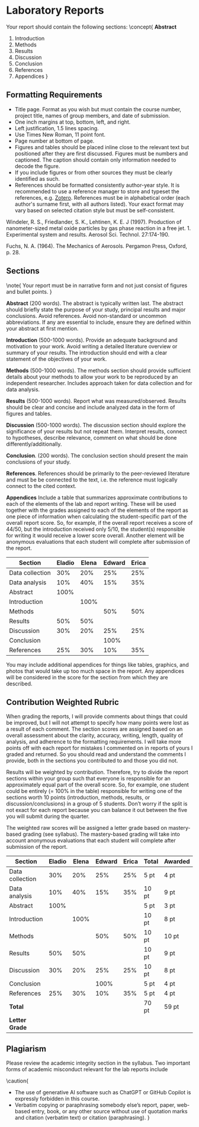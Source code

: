 # Laboratory Reports

Your report should contain the following sections:
\concept{
**Abstract** 
1. Introduction 
2. Methods 
3. Results 
4. Discussion 
5. Conclusion 
6. References
7. Appendices
}

## Formatting Requirements
- Title page. Format as you wish but must contain the course number, project title, names of group members, and date of submission.
- One inch margins at top, bottom, left, and right.
- Left justification, 1.5 lines spacing.
- Use Times New Roman, 11 point font.
- Page number at bottom of page.
- Figures and tables should be placed inline close to the relevant text but positioned after they are first discussed. Figures must be numbers and captioned. The caption should contain only information needed to decode the figure. 
- If you include figures or from other sources they must be clearly identified as such.
- References should be formatted consistently author-year style. It is recommended to use a reference manager to store and typeset the references, e.g. [Zotero](https://www.zotero.org/). References must be in alphabetical order (each author's surname first, with all authors listed). Your exact format may vary based on selected citation style but must be self-consistent.

Windeler, R. S., Friedlander, S. K., Lehtinen, K. E. J (1997). Production of nanometer-sized metal oxide particles by gas phase reaction in a free jet. 1. Experimental system and results. Aerosol Sci. Technol. 27:174-190.

Fuchs, N. A. (1964). The Mechanics of Aerosols. Pergamon Press, Oxford, p. 28.

## Sections

\note{
Your report must be in narrative form and not just consist of figures and bullet points.
}

**Abstract** (200 words). The abstract is typically written last. The abstract should briefly state the purpose of your study, principal results and major conclusions. Avoid references. Avoid non-standard or uncommon abbreviations. If any are essential to include, ensure they are defined within your abstract at first mention.

**Introduction** (500-1000 words). 
Provide an adequate background and motivation to your work. Avoid writing a detailed literature overview or summary of your results. The introduction should end with a clear statement of the objectives of your work. 

**Methods** (500-1000 words). The methods section should provide sufficient details about your methods to allow your work to be reproduced by an independent researcher. Includes approach taken for data collection and for data analysis.

**Results** (500-1000 words). Report what was measured/observed. Results should be clear and concise and include analyzed data in the form of figures and tables.

**Discussion** (500-1000 words). The discussion section should explore the significance of your results but not repeat them. Interpret results, connect to hypotheses, describe relevance, comment on what should be done differently/additionally.

**Conclusion**. (200 words). The conclusion section should present the main conclusions of your study.

**References**. References should be primarily to the peer-reviewed literature and must be be connected to the text, i.e. the reference must logically connect to the cited context.

**Appendices** Include a table that summarizes approximate contributions to each of the elements of the lab and report writing. These will be used together with the grades assigned to each of the elements of the report as one piece of information when calculating the student-specific part of the overall report score. So, for example, if the overall report receives a score of 44/50, but the introduction received only 5/10, the student(s) responsible for writing it would receive a lower score overall. Another element will be anonymous evaluations that each student will complete after submission of the report.

| Section         | Eladio | Elena | Edward | Erica |
|-----------------|--------|-------|--------|-------|
| Data collection | 30%    | 20%   | 25%    | 25%   | 
| Data analysis   | 10%    | 40%   | 15%    | 35%   | 
| Abstract        | 100%   |       |        |       | 
| Introduction    |        | 100%  |        |       | 
| Methods         |        |       | 50%    | 50%   | 
| Results         | 50%    | 50%   |        |       | 
| Discussion      | 30%    | 20%   | 25%    | 25%   | 
| Conclusion      |        |       | 100%   |       | 
| References      | 25%    | 30%   | 10%    | 35%   | 

You may include additional appendices for things like tables, graphics, and photos that would take up too much
space in the report. Any appendices will be considered in the score for the section from which they are
described.

## Contribution Weighted Rubric 

When grading the reports, I will provide comments about things that could be improved, but I will not attempt to specify how many points were lost as a result of each comment. The section scores are assigned based on an overall assessment about the clarity, accuracy, writing, length, quality of analysis, and adherence to the formatting requirements. I will take more points off with each report for mistakes I commented on in reports of yours I graded and returned. So you should read and understand the comments I provide, both in the sections you contributed to and those you did not.

Results will be weighted by contribution. Therefore, try to divide the report sections within your group such that everyone is responsible for an approximately equal part of the overall score. So, for example, one student could be entirely (= 100% in the table) responsible for writing one of the sections worth 10 points (introduction, methods, results, or discussion/conclusions) in a group of 5 students. Don’t worry if the split is not exact for each report because you can balance it out between the five you will submit during the quarter.

The weighted raw scores will be assigned a letter grade based on mastery-based grading (see syllabus). The mastery-based grading will take into account anonymous evaluations that each student will complete after submission of the report. 


| Section         | Eladio | Elena | Edward | Erica |  Total  | Awarded | Eladio | Elena     | Edward    | Erica     |      
|-----------------|--------|-------|--------|-------|---------|---------|--------|-----------|-----------|-----------|
| Data collection | 30%    | 20%   | 25%    | 25%   | 5 pt    |  4 pt   | 1.2    | 0.8       | 1         | 1         | 
| Data analysis   | 10%    | 40%   | 15%    | 35%   | 10 pt   |  9 pt   | 0.9    | 0.36      | 0.135     | 3.15      |
| Abstract        | 100%   |       |        |       | 5 pt    |  3 pt   | 3      |           |           |           |
| Introduction    |        | 100%  |        |       | 10 pt   |  8 pt   |        | 8         |           |           |
| Methods         |        |       | 50%    | 50%   | 10 pt   |  10 pt  |        |           | 5         | 5         |
| Results         | 50%    | 50%   |        |       | 10 pt   |  9 pt   | 4.5    | 4.5       |           |           |
| Discussion      | 30%    | 20%   | 25%    | 25%   | 10 pt   |  8 pt   | 2.4    | 1.6       | 2         | 2         |
| Conclusion      |        |       | 100%   |       | 5 pt    |  4 pt   |        |           | 4         |           |
| References      | 25%    | 30%   | 10%    | 35%   | 5 pt    |  4 pt   | 1      | 1.2       | 0.4       | 1.4       |
| **Total**       |        |       |        |       | 70 pt   |  59 pt  | 13/17.5| 16.5/17.5 | 12.5/17.5 | 12.5/17.5 |
| **Letter Grade**|        |       |        |       |         |         | B      | A         | B         | B         |

## Plagiarism

Please review the academic integrity section in the syllabus. Two important forms of academic misconduct relevant for the lab reports include

\caution{
- The use of generative AI software such as ChatGPT or GitHub Copilot is expressly forbidden in this course. 
- Verbatim copying or paraphrasing somebody else’s report, paper, web-based entry, book, or any other source without use of quotation marks and citation (verbatim text) or citation (paraphrasing). 
}



